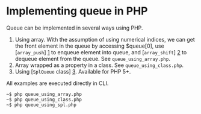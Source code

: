 # Implementing queue in PHP #
Queue can be implemented in several ways using PHP.

1. Using array.
   With the assumption of using numerical indices, we can get the front element
   in the queue by accessing $queue[0], use [`array_push`] [1] to enqueue
   element into queue, and [`array_shift`] [2] to dequeue element from the
   queue.
   See `queue_using_array.php`.
2. Array wrapped as a property in a class.
   See `queue_using_class.php`.
3. Using [`SplQueue` class] [3].
   Available for PHP 5+.

All examples are executed directly in CLI.

    ~$ php queue_using_array.php
    ~$ php queue_using_class.php
    ~$ php queue_using_spl.php

  [1]: http://www.php.net/manual/en/function.array-push.php  "array_push"
  [2]: http://www.php.net/manual/en/function.array-shift.php "array_shift"
  [3]: http://www.php.net/manual/en/class.splqueue.php       "SplQueue class"
